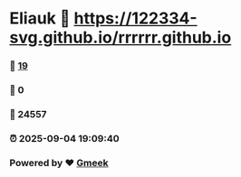 # Eliauk :link: https://122334-svg.github.io/rrrrrr.github.io 
### :page_facing_up: [19](https://122334-svg.github.io/rrrrrr.github.io/tag.html) 
### :speech_balloon: 0 
### :hibiscus: 24557 
### :alarm_clock: 2025-09-04 19:09:40 
### Powered by :heart: [Gmeek](https://github.com/Meekdai/Gmeek)
